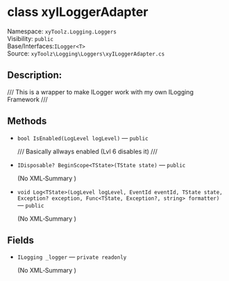 # class xyILoggerAdapter<T>

Namespace: `xyToolz.Logging.Loggers`  
Visibility: `public`  
Base/Interfaces:`ILogger<T>`  
Source: `xyToolz\Logging\Loggers\xyILoggerAdapter.cs`

## Description:

/// This is a wrapper to make ILogger work with my own ILogging Framework
    ///

## Methods

- `bool IsEnabled(LogLevel logLevel)` — `public`
  
  /// Basically allways enabled (Lvl 6 disables it) 
        ///
- `IDisposable? BeginScope<TState>(TState state)` — `public`
  
  (No XML‑Summary )
- `void Log<TState>(LogLevel logLevel, EventId eventId, TState state, Exception? exception, Func<TState, Exception?, string> formatter)` — `public`
  
  (No XML‑Summary )

## Fields

- `ILogging _logger` — `private readonly`
  
  (No XML‑Summary )

